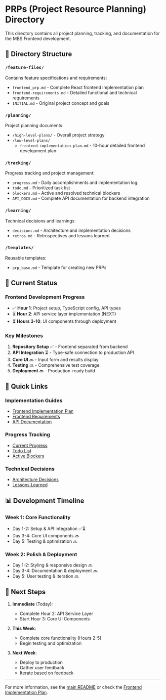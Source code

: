 # PRPs (Project Resource Planning) Directory

This directory contains all project planning, tracking, and documentation for the MBS Frontend development.

## 📁 Directory Structure

### `/feature-files/`
Contains feature specifications and requirements:
- `frontend_prp.md` - Complete React frontend implementation plan
- `frontend-requirements.md` - Detailed functional and technical requirements
- `INITIAL.md` - Original project concept and goals

### `/planning/`
Project planning documents:
- `/high-level-plans/` - Overall project strategy
- `/low-level-plans/`
  - `frontend-implementation-plan.md` - 10-hour detailed frontend development plan

### `/tracking/`
Progress tracking and project management:
- `progress.md` - Daily accomplishments and implementation log
- `todo.md` - Prioritized task list
- `blockers.md` - Active and resolved technical blockers
- `API_DOCS.md` - Complete API documentation for backend integration

### `/learning/`
Technical decisions and learnings:
- `decisions.md` - Architecture and implementation decisions
- `retros.md` - Retrospectives and lessons learned

### `/templates/`
Reusable templates:
- `prp_base.md` - Template for creating new PRPs

## 🎯 Current Status

### Frontend Development Progress
- ✅ **Hour 1**: Project setup, TypeScript config, API types
- ⏳ **Hour 2**: API service layer implementation (NEXT)
- ⏳ **Hours 3-10**: UI components through deployment

### Key Milestones
1. **Repository Setup** ✅ - Frontend separated from backend
2. **API Integration** ⏳ - Type-safe connection to production API
3. **Core UI** 🔜 - Input form and results display
4. **Testing** 🔜 - Comprehensive test coverage
5. **Deployment** 🔜 - Production-ready build

## 🔗 Quick Links

### Implementation Guides
- [Frontend Implementation Plan](./planning/low-level-plans/frontend-implementation-plan.md)
- [Frontend Requirements](./feature-files/frontend-requirements.md)
- [API Documentation](./tracking/API_DOCS.md)

### Progress Tracking
- [Current Progress](./tracking/progress.md)
- [Todo List](./tracking/todo.md)
- [Active Blockers](./tracking/blockers.md)

### Technical Decisions
- [Architecture Decisions](./learning/decisions.md)
- [Lessons Learned](./learning/retros.md)

## 📊 Development Timeline

### Week 1: Core Functionality
- Day 1-2: Setup & API integration ✅⏳
- Day 3-4: Core UI components 🔜
- Day 5: Testing & optimization 🔜

### Week 2: Polish & Deployment
- Day 1-2: Styling & responsive design 🔜
- Day 3-4: Documentation & deployment 🔜
- Day 5: User testing & iteration 🔜

## 🚀 Next Steps

1. **Immediate** (Today):
   - Complete Hour 2: API Service Layer
   - Start Hour 3: Core UI Components

2. **This Week**:
   - Complete core functionality (Hours 2-5)
   - Begin testing and optimization

3. **Next Week**:
   - Deploy to production
   - Gather user feedback
   - Iterate based on feedback

---

For more information, see the [main README](../README.md) or check the [Frontend Implementation Plan](./planning/low-level-plans/frontend-implementation-plan.md).